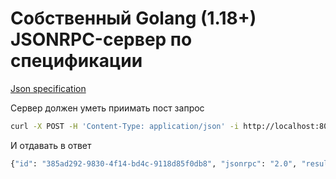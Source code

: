 # Собственный Golang (1.18+) JSONRPC-сервер по спецификации

[Json specification](https://www.jsonrpc.org/specification)

Сервер должен уметь приимать пост запрос

```bash
curl -X POST -H 'Content-Type: application/json' -i http://localhost:8000/ --data '{"id": "385ad292-9830-4f14-bd4c-9118d85f0db8", "jsonrpc": "2.0", "method": "greeting", "params": { "name": "Vasy" }}'
```
И отдавать в ответ

```bash
{"id": "385ad292-9830-4f14-bd4c-9118d85f0db8", "jsonrpc": "2.0", "result": "Hello, Vasy"}
```
